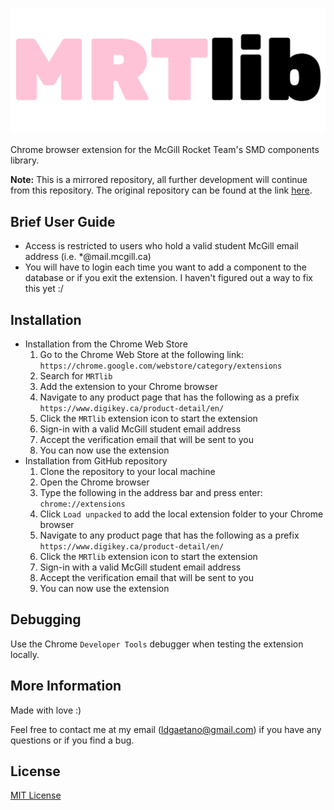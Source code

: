 ![MRTlib logo](images/MRTlib_logo.png)

Chrome browser extension for the McGill Rocket Team's SMD components library. 

**Note:** This is a mirrored repository, all further development will continue from this repository. The original repository can be  found at the link [here](https://github.com/lucagdangelo/MRTlib).

## Brief User Guide
* Access is restricted to users who hold a valid student McGill email address (i.e. *@mail.mcgill.ca)
* You will have to login each time you want to add a component to the database or if you exit the extension. I haven't figured out a way to fix this yet :/

## Installation
* Installation from the Chrome Web Store
    1. Go to the Chrome Web Store at the following link: `https://chrome.google.com/webstore/category/extensions`
    2. Search for `MRTlib`
    3. Add the extension to your Chrome browser
    4. Navigate to any product page that has the following as a prefix `https://www.digikey.ca/product-detail/en/`
    5. Click the `MRTlib` extension icon to start the extension
    6. Sign-in with a valid McGill student email address
    7. Accept the verification email that will be sent to you
    8. You can now use the extension
* Installation from GitHub repository
    1. Clone the repository to your local machine
    2. Open the Chrome browser
    3. Type the following in the address bar and press enter: `chrome://extensions`
    4. Click `Load unpacked` to add the local extension folder to your Chrome browser
    5. Navigate to any product page that has the following as a prefix `https://www.digikey.ca/product-detail/en/`
    6. Click the `MRTlib` extension icon to start the extension
    7. Sign-in with a valid McGill student email address
    8. Accept the verification email that will be sent to you
    9. You can now use the extension

## Debugging
Use the Chrome `Developer Tools` debugger when testing the extension locally. 

## More Information
Made with love :)

Feel free to contact me at my email (ldgaetano@gmail.com) if you have any questions or if you find a bug. 

## License
[MIT License](LICENSE)